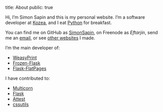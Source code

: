 title: About
public: true

Hi, I’m Simon Sapin and this is my personal website. I’m a software developer at
[Kozea](http://kozea.fr), and I eat [Python](http://python.org/) for breakfast.

You can find me on GitHub as [SimonSapin](https://github.com/SimonSapin),
on Freenode as *Eftarjin*, send me an
<a href="&#109;&#97;&#105;&#108;&#116;&#111;&#58;simon&#64;exyr.org">email</a>,
or see [other websites](http://simonsapin.info/en/) I made.

I’m the main developer of:

* [WeasyPrint](http://weasyprint.org)
* [Frozen-Flask](http://packages.pyton.org/Frozen-Flask/)
* [Flask-FlatPages](http://packages.python.org/Flask-FlatPages/)

I have contributed to:

* [Multicorn](http://multicorn.org/)
* [Flask](http://flask.pocoo.org/)
* [Attest](http://packages.python.org/Attest/)
* [cssutils](http://packages.python.org/cssutils/)
